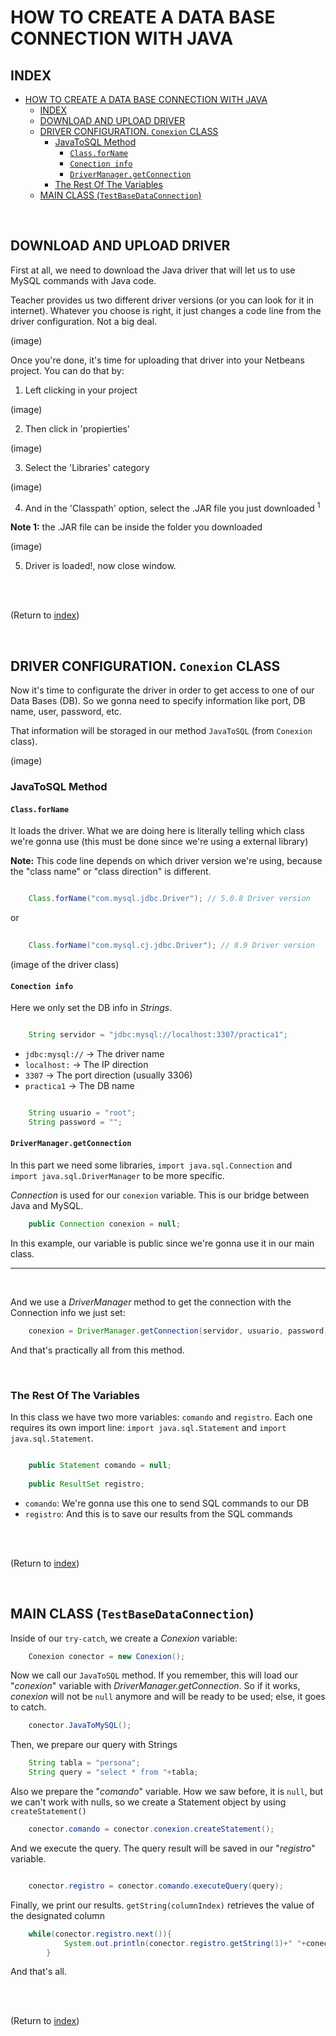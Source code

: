 # HOW TO CREATE A DATA BASE CONNECTION WITH JAVA

## INDEX

- [HOW TO CREATE A DATA BASE CONNECTION WITH JAVA](#how-to-create-a-data-base-connection-with-java)
  - [INDEX](#index)
  - [DOWNLOAD AND UPLOAD DRIVER](#download-and-upload-driver)
  - [DRIVER CONFIGURATION. `Conexion` CLASS](#driver-configuration-conexion-class)
    - [JavaToSQL Method](#javatosql-method)
      - [`Class.forName`](#classforname)
      - [`Conection info`](#conection-info)
      - [`DriverManager.getConnection`](#drivermanagergetconnection)
    - [The Rest Of The Variables](#the-rest-of-the-variables)
  - [MAIN CLASS (`TestBaseDataConnection`)](#main-class-testbasedataconnection)


<br>

## DOWNLOAD AND UPLOAD DRIVER

First at all, we need to download the Java driver that will let us to use MySQL commands with Java code.

Teacher provides us two different driver versions (or you can look for it in internet). Whatever you choose is right, it just changes a code line from the driver configuration. Not a big deal.

(image)

Once you're done, it's time for uploading that driver into your Netbeans project. You can do that by:

1. Left clicking in your project

(image)

2. Then click in 'propierties'

(image)

3. Select the 'Libraries' category

(image)

4. And in the 'Classpath' option, select the .JAR file you just downloaded <sup>1</sup>

 **Note 1:** the .JAR file can be inside the folder you downloaded

(image)

5. Driver is loaded!, now close window.

<br>
<br>

(Return to [index](#index))

<br>

## DRIVER CONFIGURATION. `Conexion` CLASS

Now it's time to configurate the driver in order to get access to one of our Data Bases (DB). So we gonna need to specify information like port, DB name, user, password, etc.

That information will be storaged in our method `JavaToSQL` (from `Conexion` class).

(image)

### JavaToSQL Method

#### `Class.forName` 

It loads the driver. What we are doing here is literally telling which class we're gonna use (this must be done since we're using a external library)

**Note:** This code line depends on which driver version we're using, because the "class name" or "class direction" is different.

```java

    Class.forName("com.mysql.jdbc.Driver"); // 5.0.8 Driver version

```

or

```java
    
    Class.forName("com.mysql.cj.jdbc.Driver"); // 8.9 Driver version

```

(image of the driver class)

#### `Conection info`

Here we only set the DB info in *Strings*.

```java

    String servidor = "jdbc:mysql://localhost:3307/practica1";

```

- `jdbc:mysql://` -> The driver name
- `localhost:` -> The IP direction
- `3307` -> The port direction (usually 3306)
- `practica1` -> The DB name


```java

    String usuario = "root";
    String password = "";

```

#### `DriverManager.getConnection`

In this part we need some libraries, `import java.sql.Connection` and `
import java.sql.DriverManager` to be more specific.

*Connection* is used for our `conexion` variable. This is our bridge between Java and MySQL.

```java
    public Connection conexion = null;
```

In this example, our variable is public since we're gonna use it in our main class.

---
<br>

And we use a *DriverManager* method to get the connection with the Connection info we just set:

```java
    conexion = DriverManager.getConnection(servidor, usuario, password);
```

And that's practically all from this method.

<br>

### The Rest Of The Variables

In this class we have two more variables: `comando` and `registro`. Each one requires its own import line: `import java.sql.Statement` and `import java.sql.Statement`.

```java

    public Statement comando = null;
    
    public ResultSet registro;

```

- `comando`: We're gonna use this one to send SQL commands to our DB
- `registro`: And this is to save our results from the SQL commands

<br>
<br>

(Return to [index](#index))

<br>

## MAIN CLASS (`TestBaseDataConnection`)

Inside of our `try-catch`, we create a *Conexion* variable:

```java
    Conexion conector = new Conexion();
```

Now we call our `JavaToSQL` method. If you remember, this will load our "*conexion*" variable with *DriverManager.getConnection*. So if it works, *conexion* will not be `null` anymore and will be ready to be used; else, it goes to catch.

```java
    conector.JavaToMySQL();
```

Then, we prepare our query with Strings

```java
    String tabla = "persona";
    String query = "select * from "+tabla;  
```

Also we prepare the "*comando*" variable. How we saw before, it is `null`, but we can't work with nulls, so we create a Statement object by using `createStatement()`

```java
    conector.comando = conector.conexion.createStatement();
```

And we execute the query. The query result will be saved in our "*registro*" variable.

```java

    conector.registro = conector.comando.executeQuery(query);

```

Finally, we print our results. `getString(columnIndex)` retrieves the value of the designated column

```java
    while(conector.registro.next()){
            System.out.println(conector.registro.getString(1)+" "+conector.registro.getString(2)+" "+conector.registro.getString(3));
        }
```

And that's all.

<br>
<br>

(Return to [index](#index))

<br>